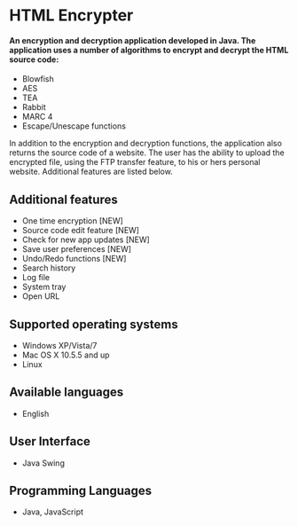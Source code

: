 # HTML Encrypter
#### An encryption and decryption application developed in Java. The application uses a number of algorithms to encrypt and decrypt the HTML source code:

   * Blowfish
   * AES
   * TEA
   * Rabbit
   * MARC 4
   * Escape/Unescape functions

In addition to the encryption and decryption functions, the application also returns the source code of a website. The user has the ability to upload the encrypted file, using the FTP transfer feature, to his or hers personal website. Additional features are listed below.

## Additional features
   * One time encryption [NEW]
   * Source code edit feature [NEW]
   * Check for new app updates [NEW]
   * Save user preferences [NEW] 
   * Undo/Redo functions [NEW]
   * Search history
   * Log file
   * System tray
   * Open URL

## Supported operating systems 
   * Windows XP/Vista/7
   * Mac OS X 10.5.5 and up
   * Linux

## Available languages
   * English

## User Interface
   * Java Swing

## Programming Languages
   * Java, JavaScript
